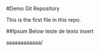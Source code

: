 #Demo Git Repository

This is the first file in this repo. 


##Ipsum Below
teste de texto insert 


aaaaaaaaaaaa/
